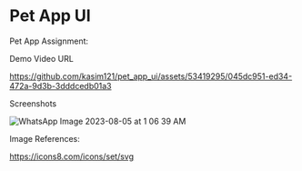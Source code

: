 # Pet App UI

Pet App Assignment:

Demo Video URL

https://github.com/kasim121/pet_app_ui/assets/53419295/045dc951-ed34-472a-9d3b-3dddcedb01a3

Screenshots

![WhatsApp Image 2023-08-05 at 1 06 39 AM](https://github.com/kasim121/pet_app_ui/assets/53419295/5a55e05a-2c58-45ed-b11a-24f75cd9a6f9)



Image References:

https://icons8.com/icons/set/svg
